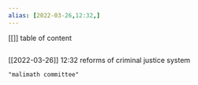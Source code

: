 ```yaml
---
alias: [2022-03-26,12:32,]
---
```

[[]]
table of content
```toc
```

[[2022-03-26]] 12:32
reforms of criminal justice system
```query
"malimath committee"
```